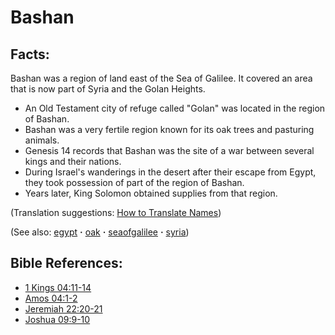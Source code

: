 # Bashan #

## Facts: ##

Bashan was a region of land east of the Sea of Galilee. It covered an area that is now part of Syria and the Golan Heights.

* An Old Testament city of refuge called "Golan" was located in the region of Bashan.
* Bashan was a very fertile region known for its oak trees and pasturing animals. 
* Genesis 14 records that Bashan was the site of a war between several kings and their nations.
* During Israel's wanderings in the desert after their escape from Egypt, they took possession of part of the region of Bashan.
* Years later, King Solomon obtained supplies from that region.

(Translation suggestions: [How to Translate Names](https://git.door43.org/Door43/en-ta-translate-vol1/src/master/content/translate_names.md))

(See also: [egypt](../other/egypt.md) **·** [oak](../other/oak.md) **·** [seaofgalilee](../other/seaofgalilee.md) **·** [syria](../other/syria.md))

## Bible References: ##

* [1 Kings 04:11-14](https://door43.org/en/bible/notes/1ki/04/11)
* [Amos 04:1-2](https://door43.org/en/bible/notes/amo/04/01)
* [Jeremiah 22:20-21](https://door43.org/en/bible/notes/jer/22/20)
* [Joshua 09:9-10](https://door43.org/en/bible/notes/jos/09/09)

